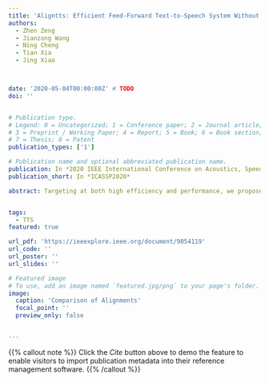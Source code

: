 ```yaml
---
title: 'Aligntts: Efficient Feed-Forward Text-to-Speech System Without Explicit Alignment'
authors:
  - Zhen Zeng
  - Jianzong Wang
  - Ning Cheng
  - Tian Xia
  - Jing Xiao



date: '2020-05-04T00:00:00Z' # TODO
doi: ''


# Publication type.
# Legend: 0 = Uncategorized; 1 = Conference paper; 2 = Journal article;
# 3 = Preprint / Working Paper; 4 = Report; 5 = Book; 6 = Book section;
# 7 = Thesis; 8 = Patent
publication_types: ['1']

# Publication name and optional abbreviated publication name.
publication: In *2020 IEEE International Conference on Acoustics, Speech and Signal Processing*
publication_short: In *ICASSP2020*

abstract: Targeting at both high efficiency and performance, we propose AlignTTS to predict the mel-spectrum in parallel. AlignTTS is based on a Feed-Forward Transformer which generates mel-spectrum from a sequence of characters, and the duration of each character is determined by a duration predictor. Instead of adopting the attention mechanism in Transformer TTS to align text to mel-spectrum, the alignment loss is presented to consider all possible alignments in training by use of dynamic programming. Experiments on the LJSpeech dataset show that our model achieves not only state-of-the-art performance which outperforms Transformer TTS by 0.03 in mean option score (MOS), but also a high efficiency which is more than 50 times faster than real-time.


tags:
  - TTS
featured: true

url_pdf: 'https://ieeexplore.ieee.org/document/9054119'
url_code: ''
url_poster: ''
url_slides: ''

# Featured image
# To use, add an image named `featured.jpg/png` to your page's folder.
image:
  caption: 'Comparison of Alignments'
  focal_point: ''
  preview_only: false


---
```


{{% callout note %}}
Click the _Cite_ button above to demo the feature to enable visitors to import publication metadata into their reference management software.
{{% /callout %}}

